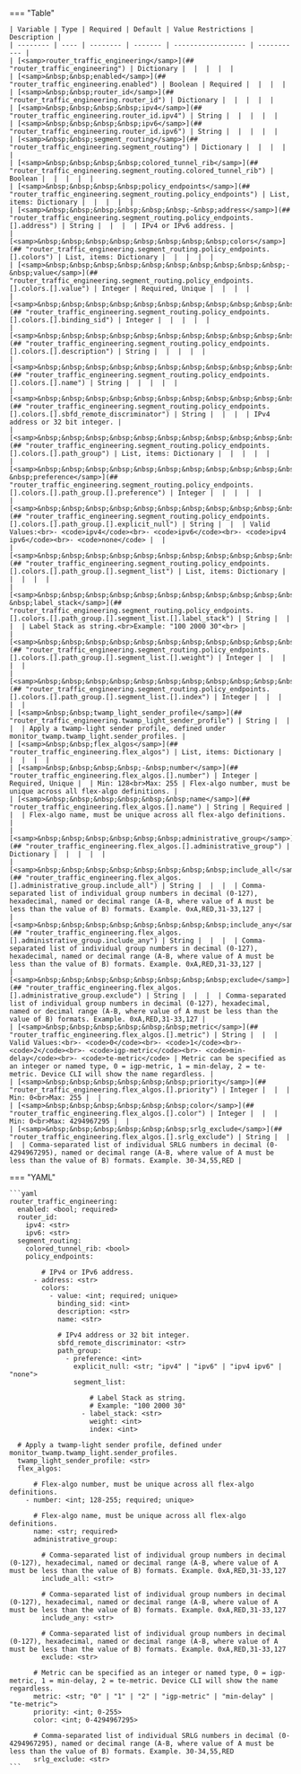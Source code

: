 <!--
  ~ Copyright (c) 2025 Arista Networks, Inc.
  ~ Use of this source code is governed by the Apache License 2.0
  ~ that can be found in the LICENSE file.
  -->
=== "Table"

    | Variable | Type | Required | Default | Value Restrictions | Description |
    | -------- | ---- | -------- | ------- | ------------------ | ----------- |
    | [<samp>router_traffic_engineering</samp>](## "router_traffic_engineering") | Dictionary |  |  |  |  |
    | [<samp>&nbsp;&nbsp;enabled</samp>](## "router_traffic_engineering.enabled") | Boolean | Required |  |  |  |
    | [<samp>&nbsp;&nbsp;router_id</samp>](## "router_traffic_engineering.router_id") | Dictionary |  |  |  |  |
    | [<samp>&nbsp;&nbsp;&nbsp;&nbsp;ipv4</samp>](## "router_traffic_engineering.router_id.ipv4") | String |  |  |  |  |
    | [<samp>&nbsp;&nbsp;&nbsp;&nbsp;ipv6</samp>](## "router_traffic_engineering.router_id.ipv6") | String |  |  |  |  |
    | [<samp>&nbsp;&nbsp;segment_routing</samp>](## "router_traffic_engineering.segment_routing") | Dictionary |  |  |  |  |
    | [<samp>&nbsp;&nbsp;&nbsp;&nbsp;colored_tunnel_rib</samp>](## "router_traffic_engineering.segment_routing.colored_tunnel_rib") | Boolean |  |  |  |  |
    | [<samp>&nbsp;&nbsp;&nbsp;&nbsp;policy_endpoints</samp>](## "router_traffic_engineering.segment_routing.policy_endpoints") | List, items: Dictionary |  |  |  |  |
    | [<samp>&nbsp;&nbsp;&nbsp;&nbsp;&nbsp;&nbsp;-&nbsp;address</samp>](## "router_traffic_engineering.segment_routing.policy_endpoints.[].address") | String |  |  |  | IPv4 or IPv6 address. |
    | [<samp>&nbsp;&nbsp;&nbsp;&nbsp;&nbsp;&nbsp;&nbsp;&nbsp;colors</samp>](## "router_traffic_engineering.segment_routing.policy_endpoints.[].colors") | List, items: Dictionary |  |  |  |  |
    | [<samp>&nbsp;&nbsp;&nbsp;&nbsp;&nbsp;&nbsp;&nbsp;&nbsp;&nbsp;&nbsp;-&nbsp;value</samp>](## "router_traffic_engineering.segment_routing.policy_endpoints.[].colors.[].value") | Integer | Required, Unique |  |  |  |
    | [<samp>&nbsp;&nbsp;&nbsp;&nbsp;&nbsp;&nbsp;&nbsp;&nbsp;&nbsp;&nbsp;&nbsp;&nbsp;binding_sid</samp>](## "router_traffic_engineering.segment_routing.policy_endpoints.[].colors.[].binding_sid") | Integer |  |  |  |  |
    | [<samp>&nbsp;&nbsp;&nbsp;&nbsp;&nbsp;&nbsp;&nbsp;&nbsp;&nbsp;&nbsp;&nbsp;&nbsp;description</samp>](## "router_traffic_engineering.segment_routing.policy_endpoints.[].colors.[].description") | String |  |  |  |  |
    | [<samp>&nbsp;&nbsp;&nbsp;&nbsp;&nbsp;&nbsp;&nbsp;&nbsp;&nbsp;&nbsp;&nbsp;&nbsp;name</samp>](## "router_traffic_engineering.segment_routing.policy_endpoints.[].colors.[].name") | String |  |  |  |  |
    | [<samp>&nbsp;&nbsp;&nbsp;&nbsp;&nbsp;&nbsp;&nbsp;&nbsp;&nbsp;&nbsp;&nbsp;&nbsp;sbfd_remote_discriminator</samp>](## "router_traffic_engineering.segment_routing.policy_endpoints.[].colors.[].sbfd_remote_discriminator") | String |  |  |  | IPv4 address or 32 bit integer. |
    | [<samp>&nbsp;&nbsp;&nbsp;&nbsp;&nbsp;&nbsp;&nbsp;&nbsp;&nbsp;&nbsp;&nbsp;&nbsp;path_group</samp>](## "router_traffic_engineering.segment_routing.policy_endpoints.[].colors.[].path_group") | List, items: Dictionary |  |  |  |  |
    | [<samp>&nbsp;&nbsp;&nbsp;&nbsp;&nbsp;&nbsp;&nbsp;&nbsp;&nbsp;&nbsp;&nbsp;&nbsp;&nbsp;&nbsp;-&nbsp;preference</samp>](## "router_traffic_engineering.segment_routing.policy_endpoints.[].colors.[].path_group.[].preference") | Integer |  |  |  |  |
    | [<samp>&nbsp;&nbsp;&nbsp;&nbsp;&nbsp;&nbsp;&nbsp;&nbsp;&nbsp;&nbsp;&nbsp;&nbsp;&nbsp;&nbsp;&nbsp;&nbsp;explicit_null</samp>](## "router_traffic_engineering.segment_routing.policy_endpoints.[].colors.[].path_group.[].explicit_null") | String |  |  | Valid Values:<br>- <code>ipv4</code><br>- <code>ipv6</code><br>- <code>ipv4 ipv6</code><br>- <code>none</code> |  |
    | [<samp>&nbsp;&nbsp;&nbsp;&nbsp;&nbsp;&nbsp;&nbsp;&nbsp;&nbsp;&nbsp;&nbsp;&nbsp;&nbsp;&nbsp;&nbsp;&nbsp;segment_list</samp>](## "router_traffic_engineering.segment_routing.policy_endpoints.[].colors.[].path_group.[].segment_list") | List, items: Dictionary |  |  |  |  |
    | [<samp>&nbsp;&nbsp;&nbsp;&nbsp;&nbsp;&nbsp;&nbsp;&nbsp;&nbsp;&nbsp;&nbsp;&nbsp;&nbsp;&nbsp;&nbsp;&nbsp;&nbsp;&nbsp;-&nbsp;label_stack</samp>](## "router_traffic_engineering.segment_routing.policy_endpoints.[].colors.[].path_group.[].segment_list.[].label_stack") | String |  |  |  | Label Stack as string.<br>Example: "100 2000 30"<br> |
    | [<samp>&nbsp;&nbsp;&nbsp;&nbsp;&nbsp;&nbsp;&nbsp;&nbsp;&nbsp;&nbsp;&nbsp;&nbsp;&nbsp;&nbsp;&nbsp;&nbsp;&nbsp;&nbsp;&nbsp;&nbsp;weight</samp>](## "router_traffic_engineering.segment_routing.policy_endpoints.[].colors.[].path_group.[].segment_list.[].weight") | Integer |  |  |  |  |
    | [<samp>&nbsp;&nbsp;&nbsp;&nbsp;&nbsp;&nbsp;&nbsp;&nbsp;&nbsp;&nbsp;&nbsp;&nbsp;&nbsp;&nbsp;&nbsp;&nbsp;&nbsp;&nbsp;&nbsp;&nbsp;index</samp>](## "router_traffic_engineering.segment_routing.policy_endpoints.[].colors.[].path_group.[].segment_list.[].index") | Integer |  |  |  |  |
    | [<samp>&nbsp;&nbsp;twamp_light_sender_profile</samp>](## "router_traffic_engineering.twamp_light_sender_profile") | String |  |  |  | Apply a twamp-light sender profile, defined under monitor_twamp.twamp_light.sender_profiles. |
    | [<samp>&nbsp;&nbsp;flex_algos</samp>](## "router_traffic_engineering.flex_algos") | List, items: Dictionary |  |  |  |  |
    | [<samp>&nbsp;&nbsp;&nbsp;&nbsp;-&nbsp;number</samp>](## "router_traffic_engineering.flex_algos.[].number") | Integer | Required, Unique |  | Min: 128<br>Max: 255 | Flex-algo number, must be unique across all flex-algo definitions. |
    | [<samp>&nbsp;&nbsp;&nbsp;&nbsp;&nbsp;&nbsp;name</samp>](## "router_traffic_engineering.flex_algos.[].name") | String | Required |  |  | Flex-algo name, must be unique across all flex-algo definitions. |
    | [<samp>&nbsp;&nbsp;&nbsp;&nbsp;&nbsp;&nbsp;administrative_group</samp>](## "router_traffic_engineering.flex_algos.[].administrative_group") | Dictionary |  |  |  |  |
    | [<samp>&nbsp;&nbsp;&nbsp;&nbsp;&nbsp;&nbsp;&nbsp;&nbsp;include_all</samp>](## "router_traffic_engineering.flex_algos.[].administrative_group.include_all") | String |  |  |  | Comma-separated list of individual group numbers in decimal (0-127), hexadecimal, named or decimal range (A-B, where value of A must be less than the value of B) formats. Example. 0xA,RED,31-33,127 |
    | [<samp>&nbsp;&nbsp;&nbsp;&nbsp;&nbsp;&nbsp;&nbsp;&nbsp;include_any</samp>](## "router_traffic_engineering.flex_algos.[].administrative_group.include_any") | String |  |  |  | Comma-separated list of individual group numbers in decimal (0-127), hexadecimal, named or decimal range (A-B, where value of A must be less than the value of B) formats. Example. 0xA,RED,31-33,127 |
    | [<samp>&nbsp;&nbsp;&nbsp;&nbsp;&nbsp;&nbsp;&nbsp;&nbsp;exclude</samp>](## "router_traffic_engineering.flex_algos.[].administrative_group.exclude") | String |  |  |  | Comma-separated list of individual group numbers in decimal (0-127), hexadecimal, named or decimal range (A-B, where value of A must be less than the value of B) formats. Example. 0xA,RED,31-33,127 |
    | [<samp>&nbsp;&nbsp;&nbsp;&nbsp;&nbsp;&nbsp;metric</samp>](## "router_traffic_engineering.flex_algos.[].metric") | String |  |  | Valid Values:<br>- <code>0</code><br>- <code>1</code><br>- <code>2</code><br>- <code>igp-metric</code><br>- <code>min-delay</code><br>- <code>te-metric</code> | Metric can be specified as an integer or named type, 0 = igp-metric, 1 = min-delay, 2 = te-metric. Device CLI will show the name regardless. |
    | [<samp>&nbsp;&nbsp;&nbsp;&nbsp;&nbsp;&nbsp;priority</samp>](## "router_traffic_engineering.flex_algos.[].priority") | Integer |  |  | Min: 0<br>Max: 255 |  |
    | [<samp>&nbsp;&nbsp;&nbsp;&nbsp;&nbsp;&nbsp;color</samp>](## "router_traffic_engineering.flex_algos.[].color") | Integer |  |  | Min: 0<br>Max: 4294967295 |  |
    | [<samp>&nbsp;&nbsp;&nbsp;&nbsp;&nbsp;&nbsp;srlg_exclude</samp>](## "router_traffic_engineering.flex_algos.[].srlg_exclude") | String |  |  |  | Comma-separated list of individual SRLG numbers in decimal (0-4294967295), named or decimal range (A-B, where value of A must be less than the value of B) formats. Example. 30-34,55,RED |

=== "YAML"

    ```yaml
    router_traffic_engineering:
      enabled: <bool; required>
      router_id:
        ipv4: <str>
        ipv6: <str>
      segment_routing:
        colored_tunnel_rib: <bool>
        policy_endpoints:

            # IPv4 or IPv6 address.
          - address: <str>
            colors:
              - value: <int; required; unique>
                binding_sid: <int>
                description: <str>
                name: <str>

                # IPv4 address or 32 bit integer.
                sbfd_remote_discriminator: <str>
                path_group:
                  - preference: <int>
                    explicit_null: <str; "ipv4" | "ipv6" | "ipv4 ipv6" | "none">
                    segment_list:

                        # Label Stack as string.
                        # Example: "100 2000 30"
                      - label_stack: <str>
                        weight: <int>
                        index: <int>

      # Apply a twamp-light sender profile, defined under monitor_twamp.twamp_light.sender_profiles.
      twamp_light_sender_profile: <str>
      flex_algos:

          # Flex-algo number, must be unique across all flex-algo definitions.
        - number: <int; 128-255; required; unique>

          # Flex-algo name, must be unique across all flex-algo definitions.
          name: <str; required>
          administrative_group:

            # Comma-separated list of individual group numbers in decimal (0-127), hexadecimal, named or decimal range (A-B, where value of A must be less than the value of B) formats. Example. 0xA,RED,31-33,127
            include_all: <str>

            # Comma-separated list of individual group numbers in decimal (0-127), hexadecimal, named or decimal range (A-B, where value of A must be less than the value of B) formats. Example. 0xA,RED,31-33,127
            include_any: <str>

            # Comma-separated list of individual group numbers in decimal (0-127), hexadecimal, named or decimal range (A-B, where value of A must be less than the value of B) formats. Example. 0xA,RED,31-33,127
            exclude: <str>

          # Metric can be specified as an integer or named type, 0 = igp-metric, 1 = min-delay, 2 = te-metric. Device CLI will show the name regardless.
          metric: <str; "0" | "1" | "2" | "igp-metric" | "min-delay" | "te-metric">
          priority: <int; 0-255>
          color: <int; 0-4294967295>

          # Comma-separated list of individual SRLG numbers in decimal (0-4294967295), named or decimal range (A-B, where value of A must be less than the value of B) formats. Example. 30-34,55,RED
          srlg_exclude: <str>
    ```
